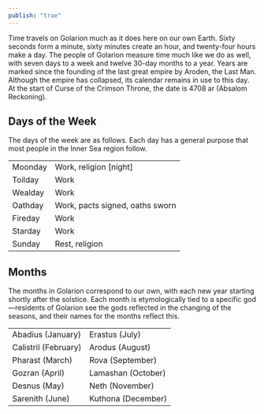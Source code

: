 ```yaml
---
publish: "true"
---
```

Time travels on Golarion much as it does here on our own Earth. Sixty seconds form a minute, sixty minutes create an hour, and twenty-four hours make a day. The people of Golarion measure time much like we do as well, with seven days to a week and twelve 30-day months to a year. Years are marked since the founding of the last great empire by Aroden, the Last Man. Although the empire has collapsed, its calendar remains in use to this day. At the start of Curse of the Crimson Throne, the date is 4708 ar (Absalom Reckoning).

## Days of the Week
The days of the week are as follows. Each day has a general purpose that most people in the Inner Sea region follow.

|     |     |
| ---    | --- |
| Moonday | Work, religion [night]          |
| Toilday | Work                            |
| Wealday | Work                            |
| Oathday | Work, pacts signed, oaths sworn |
| Fireday | Work                            |
| Starday | Work                            |
| Sunday  | Rest, religion                  |

## Months
The months in Golarion correspond to our own, with each new year starting shortly after the solstice. Each month is etymologically tied to a specific god—residents of Golarion see the gods reflected in the changing of the seasons, and their names for the months reflect this.

|   |   |
|---|---|
| Abadius (January)  | Erastus (July)  |
|  Calistril (February) | Arodus (August)  |
| Pharast (March)   | Rova (September)  |
| Gozran (April) | Lamashan (October)| 
| Desnus (May) | Neth (November)  |
| Sarenith (June) | Kuthona (December)  |